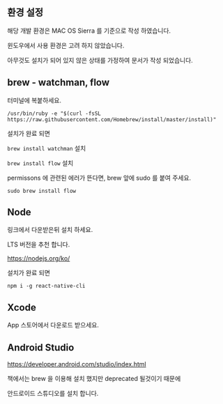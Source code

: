 ## 환경 설정

해당 개발 환경은 MAC OS Sierra 를 기준으로 작성 하였습니다.

윈도우에서 사용 환경은 고려 하지 않았습니다.

아무것도 설치가 되어 있지 않은 상태를 가정하여 문서가 작성 되었습니다.

## brew - watchman, flow

터미널에 복붙하세요.

`/usr/bin/ruby -e "$(curl -fsSL https://raw.githubusercontent.com/Homebrew/install/master/install)"`

설치가 완료 되면

`brew install watchman` 설치

`brew install flow` 설치

permissons 에 관련된 에러가 뜬다면, brew 앞에 sudo 를 붙여 주세요.

`sudo brew install flow`

## Node

링크에서 다운받은뒤 설치 하세요.

LTS 버전을 추천 합니다.

https://nodejs.org/ko/

설치가 완료 되면

`npm i -g react-native-cli`

## Xcode

App 스토어에서 다운로드 받으세요.

## Android Studio

https://developer.android.com/studio/index.html

책에서는 brew 을 이용해 설치 했지만 deprecated 될것이기 때문에

안드로이드 스튜디오를 설치 합니다.
